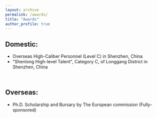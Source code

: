 ```yaml
---
layout: archive
permalink: /awards/
title: "Awards"
author_profile: true
---
```

## Domestic:
- Overseas High-Caliber Personnel (Level C) in Shenzhen, China
- "Shenlong High-level Talent", Category C, of Longgang District in Shenzhen, China
<br/>

## Overseas:
- Ph.D. Scholarship and Bursary by The European commission (Fully-sponsored)
